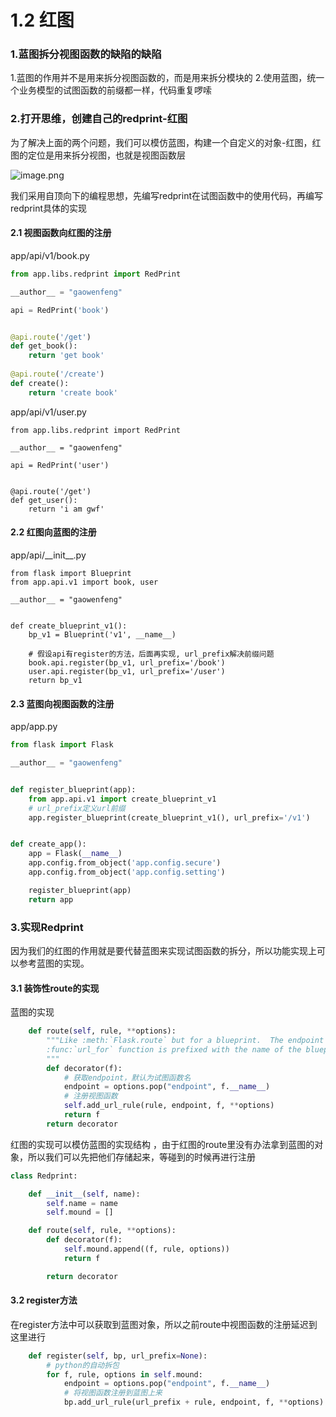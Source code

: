 # 1.2 红图

### 1.蓝图拆分视图函数的缺陷的缺陷

1.蓝图的作用并不是用来拆分视图函数的，而是用来拆分模块的
2.使用蓝图，统一个业务模型的试图函数的前缀都一样，代码重复啰嗦

### 2.打开思维，创建自己的redprint-红图

为了解决上面的两个问题，我们可以模仿蓝图，构建一个自定义的对象-红图，红图的定位是用来拆分视图，也就是视图函数层

![image.png](https://upload-images.jianshu.io/upload_images/7220971-26c3213bb5c70767.png?imageMogr2/auto-orient/strip%7CimageView2/2/w/1240)

我们采用自顶向下的编程思想，先编写redprint在试图函数中的使用代码，再编写redprint具体的实现

#### 2.1 视图函数向红图的注册

app/api/v1/book.py

```python
from app.libs.redprint import RedPrint

__author__ = "gaowenfeng"

api = RedPrint('book')


@api.route('/get')
def get_book():
    return 'get book'
    
@api.route('/create')
def create():
    return 'create book'

```

app/api/v1/user.py
```
from app.libs.redprint import RedPrint

__author__ = "gaowenfeng"

api = RedPrint('user')


@api.route('/get')
def get_user():
    return 'i am gwf'
```

#### 2.2 红图向蓝图的注册

app/api/\_\_init__.py
```
from flask import Blueprint
from app.api.v1 import book, user

__author__ = "gaowenfeng"


def create_blueprint_v1():
    bp_v1 = Blueprint('v1', __name__)
    
    # 假设api有register的方法，后面再实现, url_prefix解决前缀问题
    book.api.register(bp_v1, url_prefix='/book')
    user.api.register(bp_v1, url_prefix='/user')
    return bp_v1
```

#### 2.3 蓝图向视图函数的注册
app/app.py
```python
from flask import Flask

__author__ = "gaowenfeng"


def register_blueprint(app):
    from app.api.v1 import create_blueprint_v1
    # url_prefix定义url前缀
    app.register_blueprint(create_blueprint_v1(), url_prefix='/v1')


def create_app():
    app = Flask(__name__)
    app.config.from_object('app.config.secure')
    app.config.from_object('app.config.setting')

    register_blueprint(app)
    return app
```

### 3.实现Redprint

因为我们的红图的作用就是要代替蓝图来实现试图函数的拆分，所以功能实现上可以参考蓝图的实现。

#### 3.1 装饰性route的实现
蓝图的实现
```python
    def route(self, rule, **options):
        """Like :meth:`Flask.route` but for a blueprint.  The endpoint for the
        :func:`url_for` function is prefixed with the name of the blueprint.
        """
        def decorator(f):
            # 获取endpoint，默认为试图函数名
            endpoint = options.pop("endpoint", f.__name__)
            # 注册视图函数
            self.add_url_rule(rule, endpoint, f, **options)
            return f
        return decorator
```

红图的实现可以模仿蓝图的实现结构 ，由于红图的route里没有办法拿到蓝图的对象，所以我们可以先把他们存储起来，等碰到的时候再进行注册
```python
class Redprint:

    def __init__(self, name):
        self.name = name
        self.mound = []

    def route(self, rule, **options):
        def decorator(f):
            self.mound.append((f, rule, options))
            return f

        return decorator
```

#### 3.2 register方法
在register方法中可以获取到蓝图对象，所以之前route中视图函数的注册延迟到这里进行
```python
    def register(self, bp, url_prefix=None):
        # python的自动拆包
        for f, rule, options in self.mound:
            endpoint = options.pop("endpoint", f.__name__)
            # 将视图函数注册到蓝图上来
            bp.add_url_rule(url_prefix + rule, endpoint, f, **options)
```